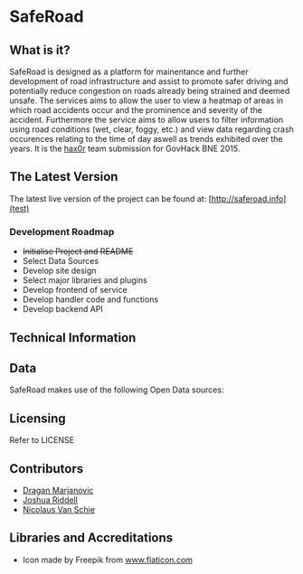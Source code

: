 
#                          SafeRoad

##  What is it?

  SafeRoad is designed as a platform for mainentance and further development of
  road infrastructure and assist to promote safer driving and potentially
  reduce congestion on roads already being strained and deemed unsafe. The
  services aims to allow the user to view a heatmap of areas in which road
  accidents occur and the prominence and severity of the accident. Furthermore
  the service aims to allow users to filter information using road conditions
  (wet, clear, foggy, etc.) and view data regarding crash occurences relating
  to the time of day aswell as trends exhibited over the years.
  It is the [hax0r](https://github.com/hax0rs) team submission for
  GovHack BNE 2015.

##  The Latest Version

  The latest live version of the project can be found at:
  [http://saferoad.info](test)

### Development Roadmap

  - ~~Initialise Project and README~~
  - Select Data Sources
  - Develop site design
  - Select major libraries and plugins
  - Develop frontend of service
  - Develop handler code and functions
  - Develop backend API

## Technical Information

## Data

  SafeRoad makes use of the following Open Data sources:

##  Licensing

  Refer to LICENSE

## Contributors

  + [Dragan Marjanovic](https://github.com/draganmarjanovic)
  + [Joshua Riddell](https://github.com/JoshuaRiddell)
  + [Nicolaus Van Schie](https://github.com/NicolausVanSchie)

##  Libraries and Accreditations
  
  * Icon made by Freepik from www.flaticon.com 